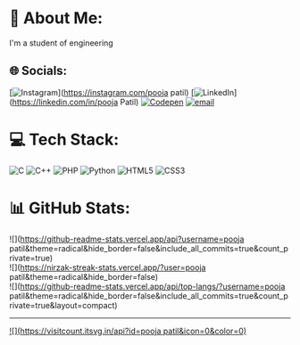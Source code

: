 # 💫 About Me:
I'm a student of engineering


## 🌐 Socials:
[![Instagram](https://img.shields.io/badge/Instagram-%23E4405F.svg?logo=Instagram&logoColor=white)](https://instagram.com/pooja patil) [![LinkedIn](https://img.shields.io/badge/LinkedIn-%230077B5.svg?logo=linkedin&logoColor=white)](https://linkedin.com/in/pooja Patil) [![Codepen](https://img.shields.io/badge/Codepen-000000?logo=codepen&logoColor=white)](https://codepen.io/581106) [![email](https://img.shields.io/badge/Email-D14836?logo=gmail&logoColor=white)](mailto:poojapatil3*****@gmail.com) 

# 💻 Tech Stack:
![C](https://img.shields.io/badge/c-%2300599C.svg?style=flat&logo=c&logoColor=white) ![C++](https://img.shields.io/badge/c++-%2300599C.svg?style=flat&logo=c%2B%2B&logoColor=white) ![PHP](https://img.shields.io/badge/php-%23777BB4.svg?style=flat&logo=php&logoColor=white) ![Python](https://img.shields.io/badge/python-3670A0?style=flat&logo=python&logoColor=ffdd54) ![HTML5](https://img.shields.io/badge/html5-%23E34F26.svg?style=flat&logo=html5&logoColor=white) ![CSS3](https://img.shields.io/badge/css3-%231572B6.svg?style=flat&logo=css3&logoColor=white)
# 📊 GitHub Stats:
![](https://github-readme-stats.vercel.app/api?username=pooja patil&theme=radical&hide_border=false&include_all_commits=true&count_private=true)<br/>
![](https://nirzak-streak-stats.vercel.app/?user=pooja patil&theme=radical&hide_border=false)<br/>
![](https://github-readme-stats.vercel.app/api/top-langs/?username=pooja patil&theme=radical&hide_border=false&include_all_commits=true&count_private=true&layout=compact)

---
[![](https://visitcount.itsvg.in/api?id=pooja patil&icon=0&color=0)](https://visitcount.itsvg.in)

<!-- Proudly created with GPRM ( https://gprm.itsvg.in ) -->
